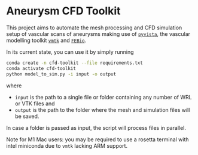 # Aneurysm CFD Toolkit

This project aims to automate the mesh processing and CFD simulation setup of vascular scans of aneurysms making use of [`pyvista`](https://pyvista.org/), the vascular modelling toolkit [`vmtk`](http://www.vmtk.org/) and [`FEBio`](https://febio.org/).

In its current state, you can use it by simply running

```sh
conda create -n cfd-toolkit --file requirements.txt
conda activate cfd-toolkit
python model_to_sim.py -i input -o output
```

where 
- `input` is the path to a single file or folder containing any number of WRL or VTK files and 
- `output` is the path to the folder where the mesh and simulation files will be saved.

In case a folder is passed as input, the script will process files in parallel.

Note for M1 Mac users: you may be required to use a rosetta terminal with intel miniconda due to `vmtk` lacking ARM support.